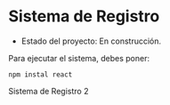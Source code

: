 <h1> Sistema de Registro</h1>

- Estado del proyecto: En construcción.

Para ejecutar el sistema, debes poner: 

```npm instal react```

Sistema de Registro 2
